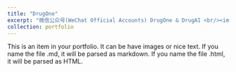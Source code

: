 ```yaml
---
title: "DrugOne"
excerpt: "微信公众号(WeChat Official Accounts) DrugOne & DrugAI <br/><img src='/images/drugone_merge.png'>"
collection: portfolio
---
```


This is an item in your portfolio. It can be have images or nice text. If you name the file .md, it will be parsed as markdown. If you name the file .html, it will be parsed as HTML. 
